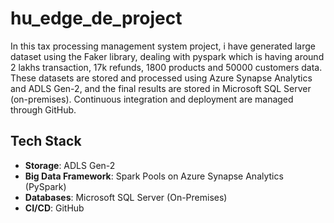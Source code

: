 # hu_edge_de_project

In this tax processing management system project, i have generated large dataset using the Faker library, dealing with pyspark which is having around 2 lakhs transaction, 17k refunds, 1800 products and 50000 customers data.
These datasets are stored and processed using Azure Synapse Analytics and ADLS Gen-2, and the final results are stored in Microsoft SQL Server (on-premises). Continuous integration and deployment are managed through GitHub.

## Tech Stack

- **Storage**: ADLS Gen-2
- **Big Data Framework**: Spark Pools on Azure Synapse Analytics (PySpark)
- **Databases**: Microsoft SQL Server (On-Premises)
- **CI/CD**: GitHub
